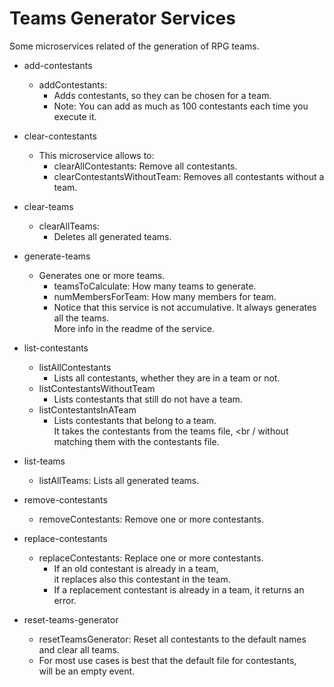Teams Generator Services
=======================================

Some microservices related of the generation of RPG teams.

[//]: # (Services:)

[//]: # (* set-configuration)

[//]: # (  * contestantsDatetimeWindow:)

[//]: # (    * Set a datetime window. <br /> )

[//]: # (      Contestants can only be added within this time window.)

* add-contestants
  * addContestants:
    * Adds contestants, so they can be chosen for a team.
    * Note: You can add as much as 100 contestants each time you execute it.

* clear-contestants
  * This microservice allows to:
    * clearAllContestants: Remove all contestants.
    * clearContestantsWithoutTeam: Removes all contestants without a team.

* clear-teams
  * clearAllTeams:
    * Deletes all generated teams.

* generate-teams
  * Generates one or more teams.
    * teamsToCalculate: How many teams to generate.
    * numMembersForTeam: How many members for team.
    * Notice that this service is not accumulative. It always generates all the teams. <br />
      More info in the readme of the service.

* list-contestants
  * listAllContestants
    * Lists all contestants, whether they are in a team or not.
  * listContestantsWithoutTeam 
    * Lists contestants that still do not have a team.
  * listContestantsInATeam 
    * Lists contestants that belong to a team. <br />
      It takes the contestants from the teams file, <br /
      without matching them with the contestants file.

* list-teams
  * listAllTeams: Lists all generated teams.

* remove-contestants
  * removeContestants: Remove one or more contestants.

* replace-contestants
  * replaceContestants: Replace one or more contestants. <br />
    * If an old contestant is already in a team, <br />
      it replaces also this contestant in the team.
    * If a replacement contestant is already in a team, it returns an error.

* reset-teams-generator
  * resetTeamsGenerator: Reset all contestants to the default names <br /> 
    and clear all teams.
  * For most use cases is best that the default file for contestants, <br />
    will be an empty event.
